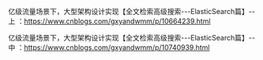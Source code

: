  亿级流量场景下，大型架构设计实现【全文检索高级搜索---ElasticSearch篇】-- 上 ：https://www.cnblogs.com/gxyandwmm/p/10664239.html

 亿级流量场景下，大型架构设计实现【全文检索高级搜索---ElasticSearch篇】-- 中 ：https://www.cnblogs.com/gxyandwmm/p/10740939.html